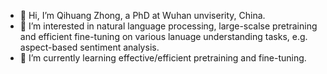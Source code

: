 - 👋 Hi, I’m Qihuang Zhong, a PhD at Wuhan unviserity, China.
- 👀 I’m interested in natural language processing, large-scalse pretraining and efficient fine-tuning on various lanuage understanding tasks, e.g. aspect-based sentiment analysis.
- 🌱 I’m currently learning effective/efficient pretraining and fine-tuning.
